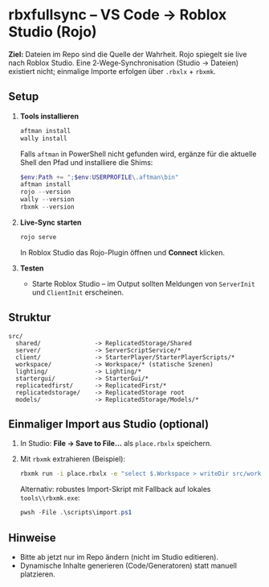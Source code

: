 # rbxfullsync – VS Code → Roblox Studio (Rojo)

**Ziel:** Dateien im Repo sind die Quelle der Wahrheit. Rojo spiegelt sie live nach Roblox Studio.
Eine 2‑Wege‑Synchronisation (Studio → Dateien) existiert nicht; einmalige Importe erfolgen über `.rbxlx` + `rbxmk`.

## Setup

1. **Tools installieren**

   ```bash
   aftman install
   wally install
   ```

   Falls `aftman` in PowerShell nicht gefunden wird, ergänze für die aktuelle Shell den Pfad und installiere die Shims:

   ```powershell
   $env:Path += ";$env:USERPROFILE\.aftman\bin"
   aftman install
   rojo --version
   wally --version
   rbxmk --version
   ```

2. **Live-Sync starten**

   ```bash
   rojo serve
   ```

   In Roblox Studio das Rojo-Plugin öffnen und **Connect** klicken.

3. **Testen**
   - Starte Roblox Studio – im Output sollten Meldungen von `ServerInit` und `ClientInit` erscheinen.

## Struktur

```text
src/
  shared/               -> ReplicatedStorage/Shared
  server/               -> ServerScriptService/*
  client/               -> StarterPlayer/StarterPlayerScripts/*
  workspace/            -> Workspace/* (statische Szenen)
  lighting/             -> Lighting/*
  startergui/           -> StarterGui/*
  replicatedfirst/      -> ReplicatedFirst/*
  replicatedstorage/    -> ReplicatedStorage root
  models/               -> ReplicatedStorage/Models/*
```

## Einmaliger Import aus Studio (optional)

1. In Studio: **File → Save to File...** als `place.rbxlx` speichern.
2. Mit `rbxmk` extrahieren (Beispiel):

   ```bash
   rbxmk run -i place.rbxlx -e "select $.Workspace > writeDir src/workspace; select $.ReplicatedStorage.Models > writeDir src/models"
   ```

   Alternativ: robustes Import-Skript mit Fallback auf lokales `tools\\rbxmk.exe`:

   ```powershell
   pwsh -File .\scripts\import.ps1
   ```

## Hinweise

- Bitte ab jetzt nur im Repo ändern (nicht im Studio editieren).
- Dynamische Inhalte generieren (Code/Generatoren) statt manuell platzieren.
